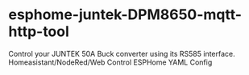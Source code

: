 # esphome-juntek-DPM8650-mqtt-http-tool
 Control your JUNTEK 50A Buck converter using its RS585 interface. Homeasistant/NodeRed/Web Control  ESPHome YAML Config
